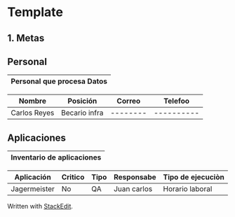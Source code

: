 # Template
## 1.  Metas
## Personal

|Personal que procesa Datos|
|---------------------|

|Nombre | Posición | Correo | Telefoo |
|------|-----------|--------|----------|
|Carlos Reyes| Becario infra|--------|----------|

## Aplicaciones
| Inventario de aplicaciones | 
|-----------------------------|

|Aplicación|Critico| Tipo| Responsabe|Tipo de ejecuciòn|
|-----|-----|-----|-------|---|
|Jagermeister|No|QA|Juan carlos|Horario laboral |


 Written with [StackEdit](https://stackedit.io/).
<!--stackedit_data:
eyJoaXN0b3J5IjpbMjA5NTk2MjU3NiwyMDIzNDY3NzE3LC04Nz
UwMzcyMjQsMTYyMjc1MDg4OSw3MzA5OTgxMTZdfQ==
-->